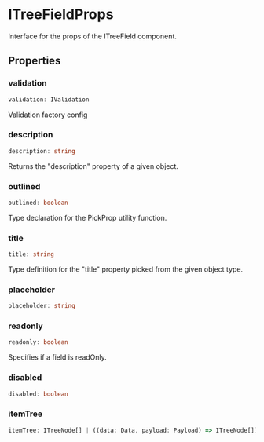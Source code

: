 # ITreeFieldProps

Interface for the props of the ITreeField component.

## Properties

### validation

```ts
validation: IValidation
```

Validation factory config

### description

```ts
description: string
```

Returns the "description" property of a given object.

### outlined

```ts
outlined: boolean
```

Type declaration for the PickProp utility function.

### title

```ts
title: string
```

Type definition for the "title" property picked from the given object type.

### placeholder

```ts
placeholder: string
```

### readonly

```ts
readonly: boolean
```

Specifies if a field is readOnly.

### disabled

```ts
disabled: boolean
```

### itemTree

```ts
itemTree: ITreeNode[] | ((data: Data, payload: Payload) => ITreeNode[]) | ((data: Data, payload: Payload) => Promise<ITreeNode[]>)
```
